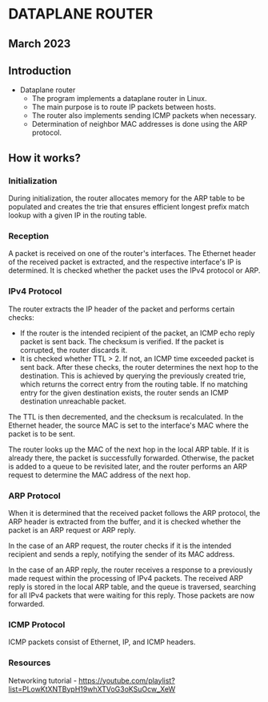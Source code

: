 # DATAPLANE ROUTER

March 2023
----------------------------------------------------------------------------------------------------
## Introduction

* Dataplane router
  *  The program implements a dataplane router in Linux.
  * The main purpose is to route IP packets between hosts.
  * The router also implements sending ICMP packets when necessary.
  * Determination of neighbor MAC addresses is done using the ARP protocol.

## How it works?

### Initialization

During initialization, the router allocates memory for the ARP table to be populated and creates the trie that ensures efficient longest prefix match lookup with a given IP in the routing table.

### Reception

A packet is received on one of the router's interfaces. The Ethernet header of the received packet is extracted, and the respective interface's IP is determined. It is checked whether the packet uses the IPv4 protocol or ARP.

### IPv4 Protocol

The router extracts the IP header of the packet and performs certain checks:
* If the router is the intended recipient of the packet, an ICMP echo reply packet is sent back.
The checksum is verified. If the packet is corrupted, the router discards it.
* It is checked whether TTL > 2. If not, an ICMP time exceeded packet is sent back.
After these checks, the router determines the next hop to the destination. This is achieved by querying the previously created trie, which returns the correct entry from the routing table. If no matching entry for the given destination exists, the router sends an ICMP destination unreachable packet.

The TTL is then decremented, and the checksum is recalculated. In the Ethernet header, the source MAC is set to the interface's MAC where the packet is to be sent.

The router looks up the MAC of the next hop in the local ARP table. If it is already there, the packet is successfully forwarded. Otherwise, the packet is added to a queue to be revisited later, and the router performs an ARP request to determine the MAC address of the next hop.

### ARP Protocol

When it is determined that the received packet follows the ARP protocol, the ARP header is extracted from the buffer, and it is checked whether the packet is an ARP request or ARP reply.

In the case of an ARP request, the router checks if it is the intended recipient and sends a reply, notifying the sender of its MAC address.

In the case of an ARP reply, the router receives a response to a previously made request within the processing of IPv4 packets. The received ARP reply is stored in the local ARP table, and the queue is traversed, searching for all IPv4 packets that were waiting for this reply. Those packets are now forwarded.

### ICMP Protocol

ICMP packets consist of Ethernet, IP, and ICMP headers.

### Resources

Networking tutorial - https://youtube.com/playlist?list=PLowKtXNTBypH19whXTVoG3oKSuOcw_XeW






